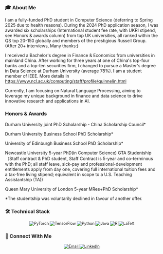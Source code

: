 ### 🎓 About Me  
I am a fully-funded PhD student in Computer Science (deferring to Spring 2025 due to health reasons). During the 2024 PhD application season, I was awarded six scholarships (International student fee rate, with UKRI stipend, see Honors & awards column) from top UK universities, all ranked within the QS top 20-150 globally and members of the prestigious Russell Group. (After 20+ interviews, Many thanks:)

I received a Bachelor's degree in Finance & Economics from universities in mainland China. After working for three years at one of China's top-four banks and a top-ten securities firm, I changed to pursue a Master's degree in Data Science at Durham University (average 78%). I am a student member of IEEE. More details in https://www.ncl.ac.uk/computing/staff/profile/quinnelin.html

Currently, I am focusing on Natural Language Processing, aiming to leverage my unique background in finance and data science to drive innovative research and applications in AI.


</div>  

### Honors & Awards
Durham University joint PhD Scholarship - China Scholarship Council*

Durham University Business School PhD Scholarship*

University of Edinburgh Business School PhD Scholarship*

Newcastle University 5-year PhD(in Computer Science) GTA Studentship （Staff contract & PhD student, Staff Contract is 5-year and co-terminous with the PhD; all staff leave, sick-pay and professional-development entitlements apply from day one, covering full international tuition fees and a tax-free living stipend; equivalent in scope to a U.S. Teaching Assistantship (TA))

Queen Mary University of London 5-year MRes+PhD Scholarship*

*The studentship was voluntarily declined in favour of another offer.

### 🛠️ Technical Stack  
<p align="center" style="font-size: 0.9em">  
  <img src="https://img.shields.io/badge/PyTorch-%23EE4C2C.svg?style=flat-square&logo=PyTorch&logoColor=white" alt="PyTorch" />  
  <img src="https://img.shields.io/badge/TensorFlow-%23FF6F00.svg?style=flat-square&logo=TensorFlow&logoColor=white" alt="TensorFlow" />  
  <img src="https://img.shields.io/badge/python-3670A0?style=flat-square&logo=python&logoColor=ffdd54" alt="Python" />  
  <img src="https://img.shields.io/badge/java-%23ED8B00.svg?style=flat-square&logo=openjdk&logoColor=white" alt="Java" />  
  <img src="https://img.shields.io/badge/r-%23276DC3.svg?style=flat-square&logo=r&logoColor=white" alt="R" />  
  <img src="https://img.shields.io/badge/latex-%23008080.svg?style=flat-square&logo=latex&logoColor=white" alt="LaTeX" />  
</p>  

### 🤝 Connect With Me  
<p align="center" style="font-size: 0.9em">  
  <a href="mailto:yan.quinne.lin@outlook.com">  
    <img src="https://img.shields.io/badge/Email-D14836?style=flat-square&logo=gmail&logoColor=white" alt="Email" />  
  </a>  
  <a href="https://www.linkedin.com/in/quinne-lin-49b171264/">  
    <img src="https://img.shields.io/badge/LinkedIn-0077B5?style=flat-square&logo=linkedin&logoColor=white" alt="LinkedIn" />  
  </a>  
</p>  
